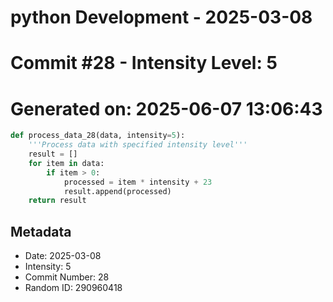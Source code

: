 ﻿# python Development - 2025-03-08
# Commit #28 - Intensity Level: 5
# Generated on: 2025-06-07 13:06:43
```python
def process_data_28(data, intensity=5):
    '''Process data with specified intensity level'''
    result = []
    for item in data:
        if item > 0:
            processed = item * intensity + 23
            result.append(processed)
    return result
```
## Metadata
- Date: 2025-03-08
- Intensity: 5
- Commit Number: 28
- Random ID: 290960418

